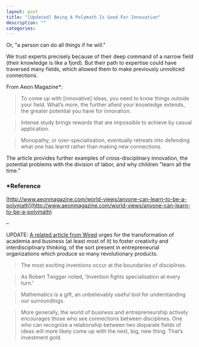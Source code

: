 ```yaml
---
layout: post
title: "[Updated] Being A Polymath Is Good For Innovation"
description: ""
categories: 
---
```


Or, "a person can do all things if he will."

We trust experts precisely because of their deep command of a narrow field (their knowledge is like a fjord). But their path to expertise could have traversed many fields, which allowed them to make previously unnoticed connections. 

From Aeon Magazine*:

>To come up with [innovative] ideas, you need to know things outside your field. What’s more, the further afield your knowledge extends, the greater potential you have for innovation.

> Intense study brings rewards that are impossible to achieve by casual application.

> Monopathy, or over-specialisation, eventually retreats into defending what one has learnt rather than making new connections.

The article provides further examples of cross-disciplinary innovation, the potential problems with the division of labor, and why children "learn all the time."

### *Reference

[http://www.aeonmagazine.com/world-views/anyone-can-learn-to-be-a-polymath](http://www.aeonmagazine.com/world-views/anyone-can-learn-to-be-a-polymath)

–  

UPDATE: [A related article from Wired](http://www.wired.com/opinion/2013/12/165191) urges for the transformation of academia and business (at least most of it) to foster creativity and interdisciplinary thinking, of the sort present in entrepreneurial organizations which produce so many revolutionary products.


> The most exciting inventions occur at the boundaries of disciplines.

> As Robert Twigger noted, ‘Invention fights specialisation at every turn.'

> Mathematics is a gift, an unbelievably useful tool for understanding our surroundings.

> More generally, the world of business and entrepreneurship actively encourages those who see connections between disciplines. One who can recognize a relationship between two disparate fields of ideas will more likely come up with the next, big, new thing. That’s investment gold.



